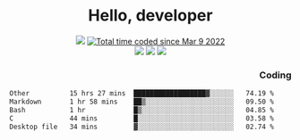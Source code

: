 # <div align='center' >Hello, developer</div>

<div align='center'>
  <a ><img src="https://img.shields.io/badge/dynamic/json?url=https%3A%2F%2Fapi.swo.moe%2Fstats%2Fgithub%2FFree-Aaron-Li&query=count&color=181717&label=GitHub&labelColor=282c34&logo=github&suffix=+follows&cacheSeconds=3600"></a>
  <a href="https://wakatime.com/@fe40087f-8eae-48dc-9950-ad0633db1591"><img src="https://wakatime.com/badge/user/fe40087f-8eae-48dc-9950-ad0633db1591.svg" alt="Total time coded since Mar 9 2022" /></a>
</div>
<div align='center'>
  <a><img src="https://img.shields.io/badge/Rookie-blue?style=plastic&logo=c&logoColor=blue&labelColor=F5B7DB"></a>
  <a><img src="https://img.shields.io/badge/Rookie-blue?style=plastic&logo=c%2B%2B&logoColor=blue&labelColor=F5B7DB"></a> 
  <a><img src="https://img.shields.io/badge/Rookie-blue?style=plastic&logo=python&logoColor=blue&labelColor=F5B7DB"></a> 
</div>

<div align='right'>
  <h3>Coding</h3>
</div>

<!--START_SECTION:waka-->

```txt
Other          15 hrs 27 mins  ██████████████████▓░░░░░░   74.19 %
Markdown       1 hr 58 mins    ██▒░░░░░░░░░░░░░░░░░░░░░░   09.50 %
Bash           1 hr            █▒░░░░░░░░░░░░░░░░░░░░░░░   04.85 %
C              44 mins         █░░░░░░░░░░░░░░░░░░░░░░░░   03.58 %
Desktop file   34 mins         ▓░░░░░░░░░░░░░░░░░░░░░░░░   02.74 %
```

<!--END_SECTION:waka-->




